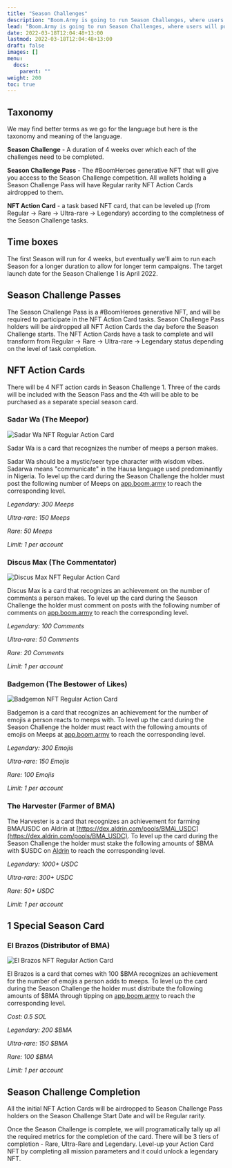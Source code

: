 ```yaml
---
title: "Season Challenges"
description: "Boom.Army is going to run Season Challenges, where users will purchase a #BoomHeroes Season Challenge Pass NFT to participate."
lead: "Boom.Army is going to run Season Challenges, where users will purchase a #BoomHeroes Season Challenge Pass NFT to participate. The Season Challenge Pass will come with several airdropped NFT Action Cards, that are able to be leveled up by completing tasks on the Boom.Army platform."
date: 2022-03-18T12:04:48+13:00
lastmod: 2022-03-18T12:04:48+13:00
draft: false
images: []
menu:
  docs:
    parent: ""
weight: 200
toc: true
---
```

## Taxonomy

We may find better terms as we go for the language but here is the taxonomy and meaning of the language.

**Season Challenge** - A duration of 4 weeks over which each of the challenges need to be completed.

**Season Challenge Pass** - The #BoomHeroes generative NFT that will give you access to the Season Challenge competition. All wallets holding a Season Challenge Pass will have Regular rarity NFT Action Cards airdropped to them.

**NFT Action Card** - a task based NFT card, that can be leveled up (from Regular -> Rare -> Ultra-rare -> Legendary) according to the completness of the Season Challenge tasks.

## Time boxes

The first Season will run for 4 weeks, but eventually we&#39;ll aim to run each Season for a longer duration to allow for longer term campaigns. The target launch date for the Season Challenge 1 is April 2022.

## Season Challenge Passes

The Season Challenge Pass is a #BoomHeroes generative NFT, and will be required to participate in the NFT Action Card tasks. Season Challenge Pass holders will be airdropped all NFT Action Cards the day before the Season Challenge starts. The NFT Action Cards have a task to complete and will transform from Regular -> Rare -> Ultra-rare -> Legendary status depending on the level of task completion.

## NFT Action Cards

There will be 4 NFT action cards in Season Challenge 1. Three of the cards will be included with the Season Pass and the 4th will be able to be purchased as a separate special season card.

### Sadar Wa (The Meepor)

![Sadar Wa NFT Regular Action Card](SadarWaDone.jpg "Sadar Wa NFT Regular Action Card")

Sadar Wa is a card that recognizes the number of meeps a person makes.

Sadar Wa should be a mystic/seer type character with wisdom vibes. Sadarwa means &quot;communicate&quot; in the Hausa language used predominantly in Nigeria. To level up the card during the Season Challenge the holder must post the following number of Meeps on [app.boom.army](https://app.boom.army) to reach the corresponding level.

_Legendary: 300 Meeps_

_Ultra-rare: 150 Meeps_

_Rare: 50 Meeps_

_Limit: 1 per account_

### Discus Max (The Commentator)

![Discus Max NFT Regular Action Card](DiscusMaxDone.jpg "Discus Max NFT Regular Action Card")

Discus Max is a card that recognizes an achievement on the number of comments a person makes. To level up the card during the Season Challenge the holder must comment on posts with the following number of comments on [app.boom.army](https://app.boom.army) to reach the corresponding level.

_Legendary: 100 Comments_

_Ultra-rare: 50 Comments_

_Rare: 20 Comments_

_Limit: 1 per account_

### Badgemon (The Bestower of Likes)

![Badgemon NFT Regular Action Card](BadgemonDone.jpg "Badgemon NFT Regular Action Card")

Badgemon is a card that recognizes an achievement for the number of emojis a person reacts to meeps with. To level up the card during the Season Challenge the holder must react with the following amounts of emojis on Meeps at [app.boom.army](https://app.boom.army) to reach the corresponding level.

_Legendary: 300 Emojis_

_Ultra-rare: 150 Emojis_

_Rare: 100 Emojis_

_Limit: 1 per account_

### The Harvester (Farmer of BMA)

The Harvester is a card that recognizes an achievement for farming BMA/USDC on Aldrin at [https://dex.aldrin.com/pools/BMA\_USDC](https://dex.aldrin.com/pools/BMA_USDC). To level up the card during the Season Challenge the holder must stake the following amounts of $BMA with $USDC on [Aldrin](https://dex.aldrin.com/pools/BMA_USDC) to reach the corresponding level.

_Legendary: 1000+ USDC_

_Ultra-rare: 300+ USDC_

_Rare: 50+ USDC_

_Limit: 1 per account_

## 1 Special Season Card

### El Brazos (Distributor of BMA)

![El Brazos NFT Regular Action Card](TheDistributorRevised.jpg "El Brazos NFT Regular Action Card")

El Brazos is a card that comes with 100 $BMA recognizes an achievement for the number of emojis a person adds to meeps. To level up the card during the Season Challenge the holder must distribute the following amounts of $BMA through tipping on [app.boom.army](https://app.boom.army) to reach the corresponding level.

_Cost: 0.5 SOL_

_Legendary: 200 $BMA_

_Ultra-rare: 150 $BMA_

_Rare: 100 $BMA_

_Limit: 1 per account_

## Season Challenge Completion

All the initial NFT Action Cards will be airdropped to Season Challenge Pass holders on the Season Challenge Start Date and will be Regular rarity.

Once the Season Challenge is complete, we will programatically tally up all the required metrics for the completion of the card. There will be 3 tiers of completion - Rare, Ultra-Rare and Legendary. Level-up your Action Card NFT by completing all mission parameters and it could unlock a legendary NFT.
